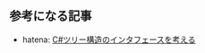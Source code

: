 


## 参考になる記事

- hatena: [C#ツリー構造のインタフェースを考える](https://ytyaru.hatenablog.com/entry/2022/01/27/000000)


<!-- Link -->